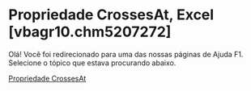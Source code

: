 
# Propriedade CrossesAt, Excel [vbagr10.chm5207272]

Olá! Você foi redirecionado para uma das nossas páginas de Ajuda F1. Selecione o tópico que estava procurando abaixo.

[Propriedade CrossesAt](http://msdn.microsoft.com/library/aca86ee9-cb90-5982-b1cf-312829d9cc40%28Office.15%29.aspx)
